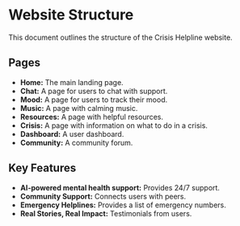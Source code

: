 # Website Structure

This document outlines the structure of the Crisis Helpline website.

## Pages

*   **Home:** The main landing page.
*   **Chat:** A page for users to chat with support.
*   **Mood:** A page for users to track their mood.
*   **Music:** A page with calming music.
*   **Resources:** A page with helpful resources.
*   **Crisis:** A page with information on what to do in a crisis.
*   **Dashboard:** A user dashboard.
*   **Community:** A community forum.

## Key Features

*   **AI-powered mental health support:** Provides 24/7 support.
*   **Community Support:** Connects users with peers.
*   **Emergency Helplines:** Provides a list of emergency numbers.
*   **Real Stories, Real Impact:** Testimonials from users.


